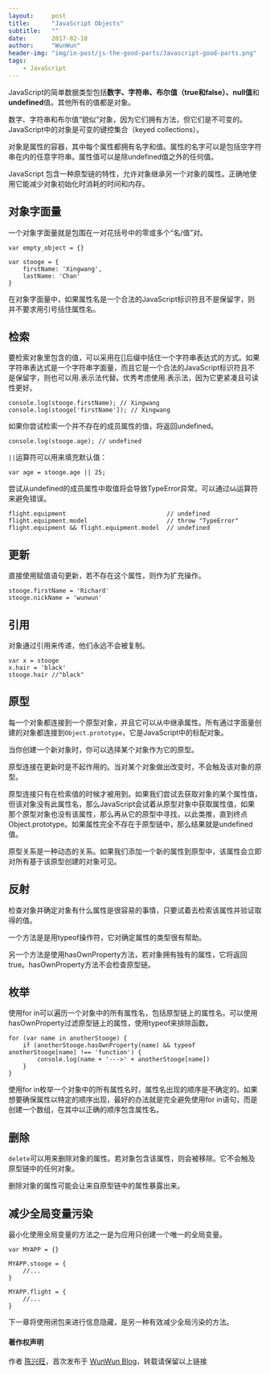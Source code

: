 ```yaml
---
layout:     post
title:      "JavaScript Objects"
subtitle:   ""
date:       2017-02-10
author:     "WunWun"
header-img: "img/in-post/js-the-good-parts/Javascript-good-parts.png"
tags:
    - JavaScript
---
```



JavaScript的简单数据类型包括**数字、字符串、布尔值（true和false）、null值**和**undefined**值。其他所有的值都是对象。

数字、字符串和布尔值“貌似”对象，因为它们拥有方法，但它们是不可变的。JavaScript中的对象是可变的键控集合（keyed collections）。

对象是属性的容器，其中每个属性都拥有名字和值。属性的名字可以是包括空字符串在内的任意字符串。属性值可以是除undefined值之外的任何值。

JavaScript 包含一种原型链的特性，允许对象继承另一个对象的属性。正确地使用它能减少对象初始化时消耗的时间和内存。

## 对象字面量

一个对象字面量就是包围在一对花括号中的零或多个“名/值”对。

```
var empty_object = {}

var stooge = {
    firstName: 'Xingwang',
    lastName: 'Chan'
}
```

在对象字面量中，如果属性名是一个合法的JavaScript标识符且不是保留字，则并不要求用引号括住属性名。

## 检索

要检索对象里包含的值，可以采用在[]后缀中括住一个字符串表达式的方式。如果字符串表达式是一个字符串字面量，而且它是一个合法的JavaScript标识符且不是保留字，则也可以用.表示法代替。优秀考虑使用.表示法，因为它更紧凑且可读性更好。

```
console.log(stooge.firstName); // Xingwang
console.log(stooge['firstName']); // Xingwang
```

如果你尝试检索一个并不存在的成员属性的值，将返回undefined。

```
console.log(stooge.age); // undefined
```

`||`运算符可以用来填充默认值：

```
var age = stooge.age || 25; 
```

尝试从undefined的成员属性中取值将会导致TypeError异常。可以通过`&&`运算符来避免错误。

```
flight.equipment                            // undefined
flight.equipment.model                      // throw "TypeError"
flight.equipment && flight.equipment.model  // undefined
```

## 更新

直接使用赋值语句更新，若不存在这个属性，则作为扩充操作。

```
stooge.firstName = 'Richard'
stooge.nickName = 'wunwun'
```

## 引用

对象通过引用来传递，他们永远不会被复制。

```
var x = stooge
x.hair = 'black'
stooge.hair //"black"
```

## 原型

每一个对象都连接到一个原型对象，并且它可以从中继承属性。所有通过字面量创建的对象都连接到`Object.prototype`，它是JavaScript中的标配对象。

当你创建一个新对象时，你可以选择某个对象作为它的原型。

原型连接在更新时是不起作用的。当对某个对象做出改变时，不会触及该对象的原型。

原型连接只有在检索值的时候才被用到。如果我们尝试去获取对象的某个属性值，但该对象没有此属性名，那么JavaScript会试着从原型对象中获取属性值，如果那个原型对象也没有该属性，那么再从它的原型中寻找，以此类推，直到终点Object.prototype。如果属性完全不存在于原型链中，那么结果就是undefined值。

原型关系是一种动态的关系。如果我们添加一个新的属性到原型中，该属性会立即对所有基于该原型创建的对象可见。

## 反射

检查对象并确定对象有什么属性是很容易的事情，只要试着去检索该属性并验证取得的值。

一个方法是是用typeof操作符，它对确定属性的类型很有帮助。

另一个方法是使用hasOwnProperty方法，若对象拥有独有的属性，它将返回true。hasOwnProperty方法不会检查原型链。


## 枚举

使用for in可以遍历一个对象中的所有属性名，包括原型链上的属性名。可以使用hasOwnProperty过滤原型链上的属性，使用typeof来排除函数。

```
for (var name in anotherStooge) {
    if (anotherStooge.hasOwnProperty(name) && typeof anotherStooge[name] !== 'function') {
        console.log(name + '--->' + anotherStooge[name])
    }
}
```

使用for in枚举一个对象中的所有属性名时，属性名出现的顺序是不确定的。如果想要确保属性以特定的顺序出现，最好的办法就是完全避免使用for in语句，而是创建一个数组，在其中以正确的顺序包含属性名。

## 删除

`delete`可以用来删除对象的属性。若对象包含该属性，则会被移除。它不会触及原型链中的任何对象。

删除对象的属性可能会让来自原型链中的属性暴露出来。

## 减少全局变量污染

最小化使用全局变量的方法之一是为应用只创建一个唯一的全局变量。

```
var MYAPP = {}

MYAPP.stooge = {
    //...
}

MYAPP.flight = {
    //...
}
```

下一章将使用闭包来进行信息隐藏，是另一种有效减少全局污染的方法。

#### 著作权声明
  
作者 [陈兴旺](http://weibo.com/xingwangchan)，首次发布于 [WunWun Blog](http://iwun.github.io/)，转载请保留以上链接
